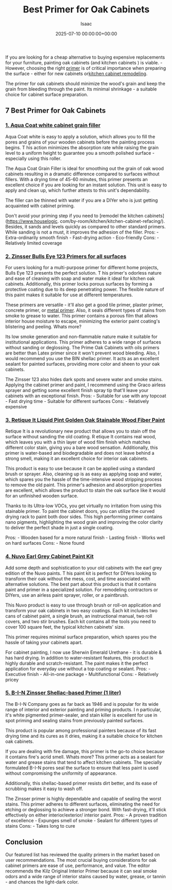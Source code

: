 ﻿---
title: Best Primer for Oak Cabinets
description: If you are looking for a cheap alternative to buying expensive replacements for your furniture, painting oak cabinets and kitchen cabinets  is viable. -...
slug: /best-primer-for-oak-cabinets/
date: 2025-07-10 00:00:00+00:00
lastmod: 2025-07-10 00:00:00+03:00
author: Isaac
categories:
- Paint
- Product Reviews
tags:
- paint
- primer
- oak
layout: post
---

If you are looking for a cheap alternative to buying expensive replacements for your furniture, painting oak cabinets (and kitchen cabinets ) is viable. - However, choosing the right [primer](https://pestpolicy.com/best-bonding-primer-for-kitchen-cabinets/) is of critical importance when preparing the surface - either for new cabinets or[kitchen cabinet remodeling](https://pestpolicy.com/how-much-does-it-cost-to-[paint](https://pestpolicy.com/best-drywall-primer-sealer/)-kitchen-cabinets/).

The primer for oak cabinets should minimize the wood's grain and keep the grain from bleeding through the paint. Its minimal shrinkage - a suitable choice for cabinet surface preparation.

##  7 Best Primer for Oak Cabinets

###  [1. Aqua Coat white cabinet grain filler](https://www.amazon.com/dp/B07HQY2PF6/?tag=p-policy-20)

Aqua Coat white is easy to apply a solution, which allows you to fill the pores and grains of your wooden cabinets before the painting process begins. T his action minimizes the absorption rate while raising the grain level to a uniform height to guarantee you a smooth polished surface - especially using this roller.

The Aqua Coat Grain Filler is ideal for smoothing out the grain of oak wood cabinets resulting in a dramatic difference compared to surfaces without fillers. With a drying time of 45-60 minutes, this primer presents an excellent choice if you are looking for an instant solution. This unit is easy to apply and clean up, which further attests to this unit's dependability.

The filler can be thinned with water if you are a DIYer who is just getting acquainted with cabinet priming.

Don't avoid your priming step if you need to [remodel the kitchen cabinets](https://www.houselogic. com/by-room/kitchen/kitchen-cabinet-refacing/). Besides, it sands and levels quickly as compared to other standard primers. While sanding is not a must, it improves the adhesion of the filler. Pros: - Extra-ordinarily smooth finish - Fast-drying action - Eco-friendly Cons: - Relatively limited coverage

###  [2. Zinsser Bulls Eye 123 Primers for all surfaces](https://www.amazon.com/dp/B000H5VKBQ/?tag=p-policy-20)

For users looking for a multi-purpose primer for different home projects, Bulls Eye 123 presents the perfect solution. T his primer's odorless nature and ease of cleaning with soap and water make it ideal for kitchen oak cabinets. Additionally, this primer locks porous surfaces by forming a protective coating due to its deep penetrating power. The flexible nature of this paint makes it suitable for use at different temperatures.

These primers are versatile - it'll also get a good tile primer, plaster primer, concrete primer, or [metal primer](https://pestpolicy.com/best-primer-for-rusted-metal/). Also, it seals different types of stains from smoke to grease to water. This primer contains a porous film that allows interior house moisture to escape, minimizing the exterior paint coating's blistering and peeling. Whats more?

Its low smoke generation and non-flammable nature make it suitable for institutional applications. This primer adheres to a wide range of surfaces without sanding or deglossing. The Prime Oak Cabinets with oils primers are better than Latex primer since it won't prevent wood bleeding. Also, I would recommend you use the BIN shellac primer. It acts as an excellent sealant for painted surfaces, providing more color and sheen to your oak cabinets.

The Zinsser 123 also hides dark spots and severe water and smoke stains. Applying the cabinet primer and paint, I recommend using the Graco airless sprayer and getting some excellent finish spray tip that'll leave your cabinets with an exceptional finish. Pros: - Suitable for use with any topcoat - Fast drying time - Suitable for different surfaces Cons: - Relatively expensive

###  [3. Retique It Liquid Pint Golden Oak Stainable Wood Fiber Paint](https://www.amazon.com/dp/B079YLWWQJ/?tag=p-policy-20)

Retique It is a revolutionary new product that allows you to stain off the surface without sanding the old coating. R etique It contains real wood, which leaves you with a thin layer of wood film finish which matches different color stain, giving you a bare wood sensation. Additionally, this primer is water-based and biodegradable and does not leave behind a strong smell, making it an excellent choice for interior oak cabinets.

This product is easy to use because it can be applied using a standard brush or sprayer. Also, cleaning up is as easy as applying soap and water, which spares you the hassle of the time-intensive wood stripping process to remove the old paint. This primer's adhesion and absorption properties are excellent, which allows the product to stain the oak surface like it would for an unfinished wooden surface.

Thanks to its Ultra-low VOCs, you get virtually no irritation from using this stainable primer. To paint the cabinet doors, you can utilize the curved drying rack to paint both door sides. This high performing primer contains nano pigments, highlighting the wood grain and improving the color clarity to deliver the perfect shade in just a single coating.

Pros: - Wooden based for a more natural finish - Lasting finish - Works well on hard surfaces Cons: - None found

###  [4. Nuvo Earl Grey Cabinet Paint Kit](https://www.amazon.com/dp/B0749QJV15/?tag=p-policy-20)

Add some depth and sophistication to your old cabinets with the earl grey edition of the Nuvo paints. T his paint kit is perfect for DIYers looking to transform their oak without the mess, cost, and time associated with alternative solutions. The best part about this product is that it contains paint and primer in a specialized solution. For remodeling contractors or DIYers, use an airless paint sprayer, roller, or a paintbrush.

This Nuvo product is easy to use through brush or roll-on application and transform your oak cabinets in two easy coatings. Each kit includes two cans of cabinet paint, a single brush, an instructional manual, two roll covers, and two stir brushes. Each kit contains all the tools you need to cover 100 square feet, the typical kitchen cabinets' size.

This primer requires minimal surface preparation, which spares you the hassle of taking your cabinets apart.

For cabinet painting, I now use Sherwin Emerald Urethane - it is durable & has hard drying. In addition to water-resistant features, this product is highly durable and scratch-resistant. The paint makes it the perfect application for everyday use without a top coating or sealant. Pros: - Executive finish - All-in-one package - Multifunctional Cons: - Relatively pricey

###  [5. B-I-N Zinsser Shellac-based Primer (1 liter)](https://www.amazon.com/dp/B00113UKQY/?tag=p-policy-20)

The B-I-N Company goes as far back as 1946 and is popular for its wide range of interior and exterior painting and priming products. I n particular, it's white pigmented primer-sealer, and stain killer is excellent for use in spot priming and sealing stains from previously painted surfaces.

This product is popular among professional painters because of its fast drying time and its cures as it dries, making it a suitable choice for kitchen oak cabinets.

If you are dealing with fire damage, this primer is the go-to choice because it contains fire's acrid smell. Whats more? This primer acts as a sealant for water and grease stains that tend to affect kitchen cabinets. The specially formulated B-I-N pores seal the surface to ensure that less paint is used without compromising the uniformity of appearance.

Additionally, this shellac-based primer resists dirt better, and its ease of scrubbing makes it easy to wash off.

The Zinsser primer is highly dependable and capable of sealing the worst stains. This primer adheres to different surfaces, eliminating the need for etching or deglossing to achieve a stronger bond. With fast-drying, it'll stick effectively on either interior/exterior/ interior paint. Pros: - A proven tradition of excellence - Expunges smell of smoke - Sealant for different types of stains Cons: - Takes long to cure

##  Conclusion

Our featured list has reviewed the quality primers in the market based on user recommendations. The most crucial buying considerations for oak cabinet primers are ease of use, performance, and value. The editor recommends the Kilz Original Interior Primer because it can seal smoke odors and a wide range of interior stains caused by water, grease, or tannin - and chances the light-dark color.

